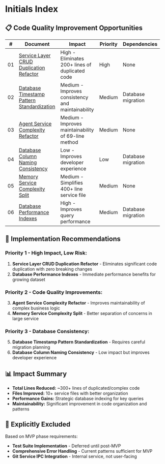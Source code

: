 # Initials Index

## 📋 Code Quality Improvement Opportunities

| #   | Document                                                                                      | Impact                                              | Priority | Dependencies       |
| --- | --------------------------------------------------------------------------------------------- | --------------------------------------------------- | -------- | ------------------ |
| 01  | [Service Layer CRUD Duplication Refactor](./service-layer-crud-duplication-refactor.md)       | High - Eliminates 200+ lines of duplicated code     | High     | None               |
| 02  | [Database Timestamp Pattern Standardization](./database-timestamp-pattern-standardization.md) | Medium - Improves consistency and maintainability   | Medium   | Database migration |
| 03  | [Agent Service Complexity Refactor](./agent-service-complexity-refactor.md)                   | Medium - Improves maintainability of 69-line method | Medium   | None               |
| 04  | [Database Column Naming Consistency](./database-column-naming-consistency.md)                 | Low - Improves developer experience                 | Low      | Database migration |
| 05  | [Memory Service Complexity Split](./memory-service-complexity-split.md)                       | Medium - Simplifies 400+ line service file          | Medium   | None               |
| 06  | [Database Performance Indexes](./database-performance-indexes.md)                             | High - Improves query performance                   | Medium   | Database migration |

## 🎯 Implementation Recommendations

### **Priority 1 - High Impact, Low Risk:**

1. **Service Layer CRUD Duplication Refactor** - Eliminates significant code duplication with zero breaking changes
2. **Database Performance Indexes** - Immediate performance benefits for growing dataset

### **Priority 2 - Code Quality Improvements:**

3. **Agent Service Complexity Refactor** - Improves maintainability of complex business logic
4. **Memory Service Complexity Split** - Better separation of concerns in large service

### **Priority 3 - Database Consistency:**

5. **Database Timestamp Pattern Standardization** - Requires careful migration planning
6. **Database Column Naming Consistency** - Low impact but improves developer experience

## 📊 Impact Summary

- **Total Lines Reduced:** ~300+ lines of duplicated/complex code
- **Files Improved:** 10+ service files with better organization
- **Performance Gains:** Strategic database indexing for key queries
- **Maintainability:** Significant improvement in code organization and patterns

## 🚫 Explicitly Excluded

Based on MVP phase requirements:

- **Test Suite Implementation** - Deferred until post-MVP
- **Comprehensive Error Handling** - Current patterns sufficient for MVP
- **Git Service IPC Integration** - Internal service, not user-facing
